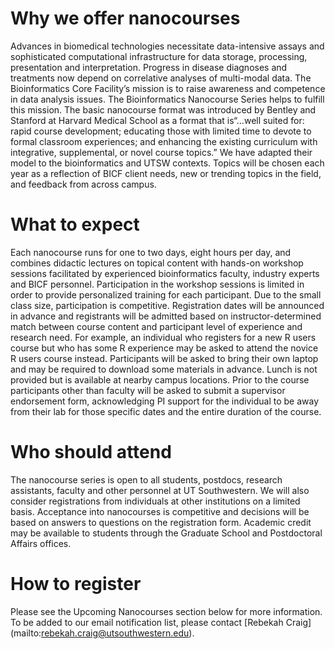 # Why we offer nanocourses

Advances in biomedical technologies necessitate data-intensive assays and sophisticated computational infrastructure for data storage, processing, presentation and interpretation. Progress in disease diagnoses and treatments now depend on correlative analyses of multi-modal data. The Bioinformatics Core Facility’s mission is to raise awareness and competence in data analysis issues. The Bioinformatics Nanocourse Series helps to fulfill this mission.
The basic nanocourse format was introduced by Bentley and Stanford at Harvard Medical School as a format that is“…well suited for: rapid course development; educating those with limited time to devote to formal classroom experiences; and enhancing the existing curriculum with integrative, supplemental, or novel course topics.” We have adapted their model to the bioinformatics and UTSW contexts. Topics will be chosen each year as a reflection of BICF client needs, new or trending topics in the field, and feedback from across campus.

# What to expect

Each nanocourse runs for one to two days, eight hours per day, and combines didactic lectures on topical content with hands-on workshop sessions facilitated by experienced bioinformatics faculty, industry experts and BICF personnel. Participation in the workshop sessions is limited in order to provide personalized training for each participant. Due to the small class size, participation is competitive. Registration dates will be announced in advance and registrants will be admitted based on instructor-determined match between course content and participant level of experience and research need. For example, an individual who registers for a new R users course but who has some R experience may be asked to attend the novice R users course instead.
Participants will be asked to bring their own laptop and may be required to download some materials in advance. Lunch is not provided but is available at nearby campus locations. Prior to the course participants other than faculty will be asked to submit a supervisor endorsement form, acknowledging PI support for the individual to be away from their lab for those specific dates and the entire duration of the course.

# Who should attend
The nanocourse series is open to all students, postdocs, research assistants, faculty and other personnel at UT Southwestern. We will also consider registrations from individuals at other institutions on a limited basis. Acceptance into nanocourses is competitive and decisions will be based on answers to questions on the registration form. Academic credit may be available to students through the Graduate School and Postdoctoral Affairs offices.

# How to register
Please see the Upcoming Nanocourses section below for more information. To be added to our email notification list, please contact [Rebekah Craig] (mailto:rebekah.craig@utsouthwestern.edu).
